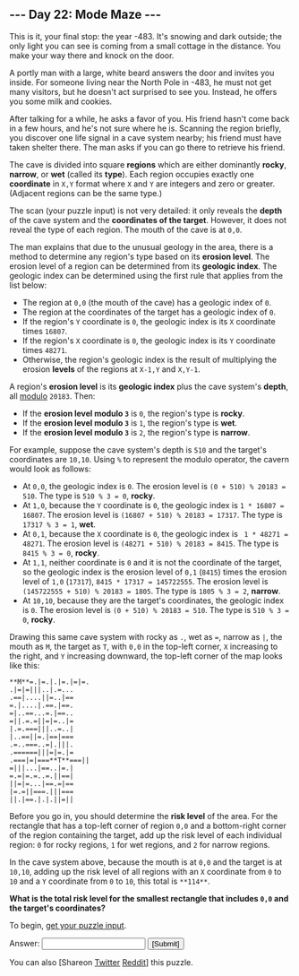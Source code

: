 
## --- Day 22: Mode Maze ---

This is it, your final stop: the year -483. It's snowing and dark outside; the only light you can see is coming from a small cottage in the distance. You make your way there and knock on the door.

A portly man with a large, white beard answers the door and invites you inside. For someone living near the North Pole in -483, he must not get many visitors, but he doesn't act surprised to see you. Instead, he offers you some milk and cookies.

After talking for a while, he asks a favor of you. His friend hasn't come back in a few hours, and he's not sure where he is.  Scanning the region briefly, you discover one life signal in a cave system nearby; his friend must have taken shelter there.  The man asks if you can go there to retrieve his friend.

The cave is divided into square **regions** which are either dominantly **rocky**, **narrow**, or **wet** (called its **type**). Each region occupies exactly one **coordinate** in `X,Y` format where `X` and `Y` are integers and zero or greater. (Adjacent regions can be the same type.)

The scan (your puzzle input) is not very detailed: it only reveals the **depth** of the cave system and the **coordinates of the target**. However, it does not reveal the type of each region. The mouth of the cave is at `0,0`.

The man explains that due to the unusual geology in the area, there is a method to determine any region's type based on its **erosion level**. The erosion level of a region can be determined from its **geologic index**. The geologic index can be determined using the first rule that applies from the list below:

- The region at `0,0` (the mouth of the cave) has a geologic index of `0`.
- The region at the coordinates of the target has a geologic index of `0`.
- If the region's `Y` coordinate is `0`, the geologic index is its `X` coordinate times `16807`.
- If the region's `X` coordinate is `0`, the geologic index is its `Y` coordinate times `48271`.
- Otherwise, the region's geologic index is the result of multiplying the erosion **levels** of the regions at `X-1,Y` and `X,Y-1`.

A region's **erosion level** is its **geologic index** plus the cave system's **depth**, all [modulo](https://en.wikipedia.org/wiki/Modulo_operation) `20183`. Then:

- If the **erosion level modulo `3`** is `0`, the region's type is **rocky**.
- If the **erosion level modulo `3`** is `1`, the region's type is **wet**.
- If the **erosion level modulo `3`** is `2`, the region's type is **narrow**.

For example, suppose the cave system's depth is `510` and the target's coordinates are `10,10`. Using `%` to represent the modulo operator, the cavern would look as follows:

- At `0,0`, the geologic index is `0`. The erosion level is `(0 + 510) % 20183 = 510`. The type is `510 % 3 = 0`, **rocky**.
- At `1,0`, because the `Y` coordinate is `0`, the geologic index is `1 * 16807 = 16807`. The erosion level is `(16807 + 510) % 20183 = 17317`. The type is `17317 % 3 = 1`, **wet**.
- At `0,1`, because the `X` coordinate is `0`, the geologic index is ` 1 * 48271 = 48271`. The erosion level is `(48271 + 510) % 20183 = 8415`. The type is `8415 % 3 = 0`, **rocky**.
- At `1,1`, neither coordinate is `0` and it is not the coordinate of the target, so the geologic index is the erosion level of `0,1` (`8415`) times the erosion level of `1,0` (`17317`), `8415 * 17317 = 145722555`. The erosion level is `(145722555 + 510) % 20183 = 1805`. The type is `1805 % 3 = 2`, **narrow**.
- At `10,10`, because they are the target's coordinates, the geologic index is `0`. The erosion level is `(0 + 510) % 20183 = 510`. The type is `510 % 3 = 0`, **rocky**.

Drawing this same cave system with rocky as `.`, wet as `=`, narrow as `|`, the mouth as `M`, the target as `T`, with `0,0` in the top-left corner, `X` increasing to the right, and `Y` increasing downward, the top-left corner of the map looks like this:

```
**M**=.|=.|.|=.|=|=.
.|=|=|||..|.=...
.==|....||=..|==
=.|....|.==.|==.
=|..==...=.|==..
=||.=.=||=|=..|=
|.=.===|||..=..|
|..==||=.|==|===
.=..===..=|.|||.
.======|||=|=.|=
.===|=|===**T**===||
=|||...|==..|=.|
=.=|=.=..=.||==|
||=|=...|==.=|==
|=.=||===.|||===
||.|==.|.|.||=||

```

Before you go in, you should determine the **risk level** of the area. For the rectangle that has a top-left corner of region `0,0` and a bottom-right corner of the region containing the target, add up the risk level of each individual region: `0` for rocky regions, `1` for wet regions, and `2` for narrow regions.

In the cave system above, because the mouth is at `0,0` and the target is at `10,10`, adding up the risk level of all regions with an `X` coordinate from `0` to `10` and a `Y` coordinate from `0` to `10`, this total is `**114**`.

**What is the total risk level for the smallest rectangle that includes `0,0` and the target's coordinates?**

To begin, [get your puzzle input](22/input).

Answer: <input autocomplete="off" name="answer" type="text"/> <input type="submit" value="[Submit]"/>

You can also [Shareon
  [Twitter](https://twitter.com/intent/tweet?text=%22Mode+Maze%22+%2D+Day+22+%2D+Advent+of+Code+2018&amp;url=https%3A%2F%2Fadventofcode%2Ecom%2F2018%2Fday%2F22&amp;related=ericwastl&amp;hashtags=AdventOfCode)
[Reddit](http://www.reddit.com/submit?url=https%3A%2F%2Fadventofcode%2Ecom%2F2018%2Fday%2F22&amp;title=%22Mode+Maze%22+%2D+Day+22+%2D+Advent+of+Code+2018)] this puzzle.
